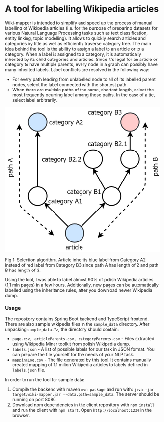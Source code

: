 # A tool for labelling Wikipedia articles
Wiki-mapper is intended to simplify and speed up the process of manual labelling of Wikipedia articles (i.e. for the purpose of preparing datasets for various Natural Language Processing tasks such as text classification, entity linking, topic modelling).
It allows to quickly search articles and categories by title as well as efficiently traverse category tree.
The main idea behind the tool is the ability to assign a label to an article or to a category. 
When a label is assigned to a category, it is automatically inherited by its child categories and articles. 
Since it's legal for an article or category to have multiple parents, every node in a graph can possibly have many inherited labels.
Label conflicts are resolved in the following way:
- For every path leading from unlabelled node to all of its labelled parent nodes, select the label connected with the shortest path.
- When there are multiple paths of the same, shortest length, select the most frequently ocurring label among those paths. In the case of a tie, select label arbitrarily.

![Selection algorithm](images/selection.png)

Fig 1: Selection algorithm. Article inherits blue label from Category A2 instead of red label from Category B3 since path A has length of 2 and path B has length of 3.

Using the tool, I was able to label almost 90% of polish Wikipedia articles (1,1 mln pages) in a few hours.
Additionally, new pages can be automatically labelled using the inheritance rules, after you download newer Wikipedia dump.

### Usage

The repository contains Spring Boot backend and TypeScript frontend. There are also sample wikipedia files in the `sample_data` directory. After unpacking `sample_data.7z`, the directory should contain:
- `page.csv, articleParents.csv, categoryParents.csv` - Files extracted using Wikipedia Miner toolkit from polish Wikipedia dump.
- `labels.json` - A list of possible labels for our task in JSON format. You can prepare the file yourself for the needs of your NLP task.
- `mappingLog.csv` - The file generated by this tool. It contains manually created mapping of 1.1 milion Wikipedia articles to labels defined in `labels.json` file.

In order to run the tool for sample data:

1. Compile the backend with maven `mvn package` and run with: `java -jar target/wiki-mapper.jar --data.path=sample_data`. The server should be running on port 8080.
2. Download npm dependencies in the client repository with `npm install` and run the client with `npm start`. Open `http://localhost:1234` in the browser.
